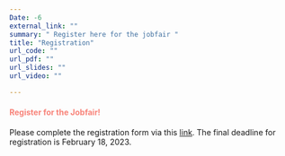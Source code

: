 ```yaml
---
Date: -6
external_link: ""
summary: " Register here for the jobfair "
title: "Registration"
url_code: ""
url_pdf: ""
url_slides: ""
url_video: ""

---
```


<h4 style="color: #F88379">Register for the Jobfair! </h4>


Please complete the registration form via this [link](https://forms.gle/7hydUkpEdnWd18S56). The final deadline for registration is February 18, 2023.
